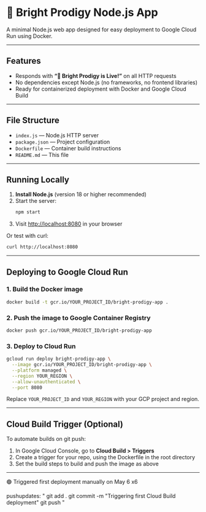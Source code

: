# 🚀 Bright Prodigy Node.js App

A minimal Node.js web app designed for easy deployment to Google Cloud Run using Docker.

---

## Features

- Responds with **“🚀 Bright Prodigy is Live!”** on all HTTP requests
- No dependencies except Node.js (no frameworks, no frontend libraries)
- Ready for containerized deployment with Docker and Google Cloud Build

---

## File Structure

- `index.js` — Node.js HTTP server
- `package.json` — Project configuration
- `Dockerfile` — Container build instructions
- `README.md` — This file

---

## Running Locally

1. **Install Node.js** (version 18 or higher recommended)
2. Start the server:
   ```sh
   npm start
   ```
3. Visit [http://localhost:8080](http://localhost:8080) in your browser

Or test with curl:
```sh
curl http://localhost:8080
```

---

## Deploying to Google Cloud Run

### 1. Build the Docker image

```sh
docker build -t gcr.io/YOUR_PROJECT_ID/bright-prodigy-app .
```

### 2. Push the image to Google Container Registry

```sh
docker push gcr.io/YOUR_PROJECT_ID/bright-prodigy-app
```

### 3. Deploy to Cloud Run

```sh
gcloud run deploy bright-prodigy-app \
  --image gcr.io/YOUR_PROJECT_ID/bright-prodigy-app \
  --platform managed \
  --region YOUR_REGION \
  --allow-unauthenticated \
  --port 8080
```

Replace `YOUR_PROJECT_ID` and `YOUR_REGION` with your GCP project and region.

---

## Cloud Build Trigger (Optional)

To automate builds on git push:

1. In Google Cloud Console, go to **Cloud Build > Triggers**
2. Create a trigger for your repo, using the Dockerfile in the root directory
3. Set the build steps to build and push the image as above

---


🟢 Triggered first deployment manually on May 6 x6

pushupdates: "
git add .
git commit -m "Triggering first Cloud Build deployment"
git push
"